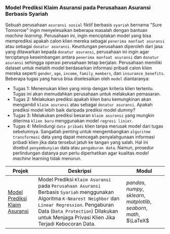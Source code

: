 ### Model Prediksi Klaim Asuransi pada Perusahaan Asuransi Berbasis Syariah

Sebuah perusahaan `asuransi sosial` fiktif berbasis `syariah` bernama "Sure Tomorrow" ingin menyelesaikan beberapa masalah dengan bantuan *machine learning*. Perusahaan ini, ingin menciptakan model yang bisa memprediksi apakah calon klien mereka sebagai `penerima manfaat asuransi` atau sebagai `donatur asuransi`. Keuntungan perusahaan diperoleh dari jasa yang ditawarkan kepada `donatur asuransi`, perusahaan ini ingin agar terciptanya keseimbangan antara `penerima manfaat asuransi` dan `donatur asuransi` sehingga operasi perusahaan tetap berjalan. Perusahaan memiliki dataset untuk melatih model berdasarkan informasi pribadi calon klien mereka seperti `gender`, `age`, `income`, `family_members`, dan	`insurance_benefits`. Beberapa tugas yang harus bisa diselesaikan oleh `model` diantaranya:

- Tugas 1: Menemukan klien yang mirip dengan kriteria klien tertentu. Tugas ini akan memudahkan perusahaan untuk melakukan pemasaran.
- Tugas 2: Melakukan prediksi apakah klien baru kemungkinan akan mengambil `klaim asuransi` atau sebagai `donatur asuransi`. Apakah prediksi model lebih baik daripada prediksi model *dummy*?
- Tugas 3: Melakukan prediksi besaran `klaim asuransi` yang mungkin diterima `klien baru` menggunakan model `regresi linier`.
- Tugas 4: Melindungi `data pribadi` klien tanpa merusak model dari tugas sebelumnya. Sangatlah penting untuk mengembangkan `algoritme transformasi` data yang dapat mencegah penyalahgunaan informasi pribadi klien jika data tersebut jatuh ke tangan yang salah. Hal ini disebut `penyembunyian` data atau `pengaburan data`. Namun, prosedur perlindungan datanya pun perlu diperhatikan agar kualitas *model machine* learning tidak menurun.

| Projek | Deskripsi | Modul |
| ------- | ------- | ------- |
| [Model Prediksi Klaim Asuransi](https://github.com/fuadraharjo/TripleTen_IND/blob/main/Projek-09%20-%20Model%20Prediksi%20Klaim%20Asuransi/Model%20prediksi%20klaim%20asuransi%20pada%20perusahaan%20asuransi%20berbasis%20syariah.ipynb) | Model Prediksi `Klaim Asuransi` pada `Perusahaan Asuransi` Berbasis `Syariah` menggunakan Algoritma `K-Nearest Neighbor` dan `Linear Regression`. Pengaburan Data (`Data Protection`) Dilakukan untuk Menjaga Privasi Klien Jika Terjadi Kebocoran Data. | *pandas*, *numpy*, *sklearn*, *matplotlib*, *seaborn*, *math*, $\LaTeX$ |